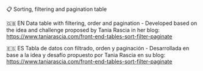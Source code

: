 :clipboard: Sorting, filtering and pagination table

:gb: EN
Data table with filtering, order and pagination - Developed based on the idea and challenge proposed by Tania Rascia in her blog:
https://www.taniarascia.com/front-end-tables-sort-filter-paginate

:es: ES
Tabla de datos con filtrado, orden y paginación - Desarrollada en base a la idea y desafío propuesto por Tania Rascia en su blog: https://www.taniarascia.com/front-end-tables-sort-filter-paginate
